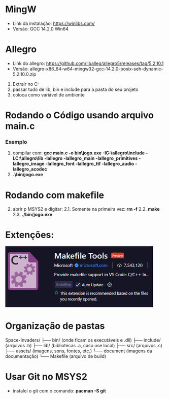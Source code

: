 # MingW
* Link da instalação: https://winlibs.com/
* Versão: GCC 14.2.0 Win64

# Allegro
* Link do allegro: https://github.com/liballeg/allegro5/releases/tag/5.2.10.1
* Versão: allegro-x86_64-w64-mingw32-gcc-14.2.0-posix-seh-dynamic-5.2.10.0.zip
1. Extrair no C:
2. passar tudo de lib, bin e include para a pasta do seu projeto
3. coloca como variável de ambiente

# Rodando o Código usando arquivo main.c
### Exemplo 
1. compilar com: **gcc main.c -o bin\jogo.exe -IC:\allegro\include -LC:\allegro\lib -lallegro -lallegro_main -lallegro_primitives -lallegro_image -lallegro_font -lallegro_ttf -lallegro_audio -lallegro_acodec**
2. **.\bin\jogo.exe**

# Rodando com makefile
2. abrir p MSYS2 e digitar:
    2.1. Somente na primeira vez: **rm -f**
    2.2. **make**
    2.3. **./bin/jogo.exe**

# Extenções:
![Extenção Makefile:](Assets\images\document\exMakefile.png)

# Organização de pastas
Space-Invaders/
├── bin/              (onde ficam os executáveis e .dll)
├── include/          (arquivos .h)
├── lib/              (bibliotecas .a, caso use local)
├── src/              (arquivos .c)
├── assets/           (imagens, sons, fontes, etc.)
    └── document      (imagens da documentação)
└── Makefile          (arquivo de build)

# Usar Git no MSYS2
 * instalei o git com o comando:  **pacman -S git** 